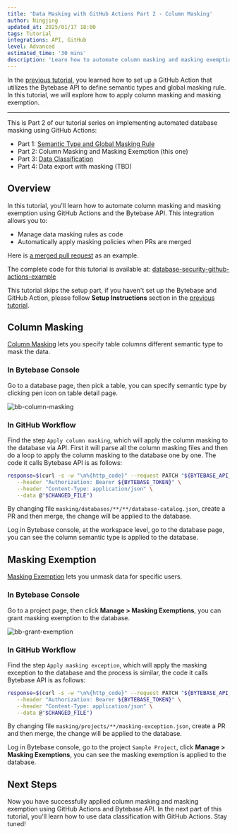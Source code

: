 ```yaml
---
title: 'Data Masking with GitHub Actions Part 2 - Column Masking'
author: Ningjing
updated_at: 2025/01/17 18:00
tags: Tutorial
integrations: API, GitHub
level: Advanced
estimated_time: '30 mins'
description: 'Learn how to automate column masking and masking exemption using GitHub Actions and Bytebase API'
---
```


<IncludeBlock url="/docs/share/tutorials/api-preface"></IncludeBlock>

In the [previous tutorial](/docs/tutorials/github-action-data-masking-part1), you learned how to set up a GitHub Action that utilizes the Bytebase API to define semantic types and global masking rule. In this tutorial, we will explore how to apply column masking and masking exemption.

---

This is Part 2 of our tutorial series on implementing automated database masking using GitHub Actions:

- Part 1: [Semantic Type and Global Masking Rule](/docs/tutorials/github-action-data-masking-part1)
- Part 2: Column Masking and Masking Exemption (this one)
- Part 3: [Data Classification](/docs/tutorials/github-action-data-masking-part3)
- Part 4: Data export with masking (TBD)

## Overview

In this tutorial, you'll learn how to automate column masking and masking exemption using GitHub Actions and the Bytebase API. This integration allows you to:

- Manage data masking rules as code
- Automatically apply masking policies when PRs are merged

Here is [a merged pull request](https://github.com/bytebase/database-security-github-actions-example/pull/81) as an example.

<HintBlock type="info">

The complete code for this tutorial is available at: [database-security-github-actions-example](https://github.com/bytebase/database-security-github-actions-example)

</HintBlock>

This tutorial skips the setup part, if you haven't set up the Bytebase and GitHub Action, please follow **Setup Instructions** section in the [previous tutorial](/docs/tutorials/github-action-data-masking-part1).

## Column Masking

[Column Masking](/docs/security/data-masking/column-masking/) lets you specify table columns different semantic type to mask the data.

### In Bytebase Console

Go to a database page, then pick a table, you can specify semantic type by clicking pen icon on table detail page.

![bb-column-masking](/content/docs/tutorials/github-action-data-masking-part2/bb-column-masking.webp)

### In GitHub Workflow

Find the step `Apply column masking`, which will apply the column masking to the database via API. First it will parse all the column masking files and then do a loop to apply the column masking to the database one by one. The code it calls Bytebase API is as follows:

```bash
response=$(curl -s -w "\n%{http_code}" --request PATCH "${BYTEBASE_API_URL}/instances/${INSTANCE_NAME}/databases/${DATABASE_NAME}/catalog" \
   --header "Authorization: Bearer ${BYTEBASE_TOKEN}" \
   --header "Content-Type: application/json" \
   --data @"$CHANGED_FILE")
```

By changing file `masking/databases/**/**/database-catalog.json`, create a PR and then merge, the change will be applied to the database.

Log in Bytebase console, at the workspace level, go to the database page, you can see the column semantic type is applied to the database.

## Masking Exemption

[Masking Exemption](/docs/security/data-masking/masking-exemption/) lets you unmask data for specific users.

### In Bytebase Console

Go to a project page, then click **Manage > Masking Exemptions**, you can grant masking exemption to the database.

![bb-grant-exemption](/content/docs/tutorials/github-action-data-masking-part2/bb-grant-exemption.webp)

### In GitHub Workflow

Find the step `Apply masking exception`, which will apply the masking exception to the database and the process is similar, the code it calls Bytebase API is as follows:

```bash
response=$(curl -s -w "\n%{http_code}" --request PATCH "${BYTEBASE_API_URL}/projects/${PROJECT_NAME}/policies/masking_exception?allow_missing=true&update_mask=payload" \
   --header "Authorization: Bearer ${BYTEBASE_TOKEN}" \
   --header "Content-Type: application/json" \
   --data @"$CHANGED_FILE")
```

By changing file `masking/projects/**/masking-exception.json`, create a PR and then merge, the change will be applied to the database.

Log in Bytebase console, go to the project `Sample Project`, click **Manage > Masking Exemptions**, you can see the masking exemption is applied to the database.

## Next Steps

Now you have successfully applied column masking and masking exemption using GitHub Actions and Bytebase API. In the next part of this tutorial, you'll learn how to use data classification with GitHub Actions. Stay tuned!
